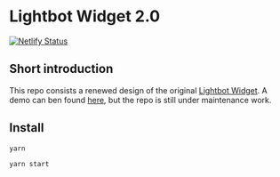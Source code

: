 # Lightbot Widget 2.0

[![Netlify Status](https://api.netlify.com/api/v1/badges/00fc6a3d-b7f5-44ea-9a68-91f36788f578/deploy-status)](https://app.netlify.com/sites/lightbot-widget/deploys)

## Short introduction

This repo consists a renewed design of the original [Lightbot Widget](https://lightbot.io/). A demo can ben found [here](https://lightbot-widget.netlify.com/), but the repo is still under maintenance work.

## Install

```sh
yarn
```

```sh
yarn start
```
